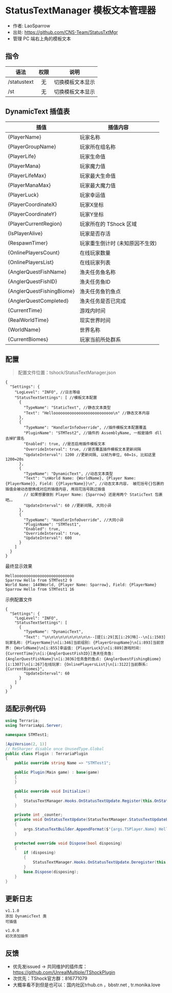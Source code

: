 # StatusTextManager 模板文本管理器
- 作者: LaoSparrow
- 出处: https://github.com/CNS-Team/StatusTxtMgr
- 管理 PC 端右上角的模板文本


## 指令

| 语法          | 权限 |    说明    |
|-------------|:--:|:--------:|
| /statustext | 无  | 切换模板文本显示 |
| /st         | 无  | 切换模板文本显示 |

## DynamicText 插值表

| 插值                        | 插值内容              |
|---------------------------|-------------------|
| {PlayerName}              | 玩家名称              |
| {PlayerGroupName}         | 玩家所在组名称           |
| {PlayerLife}              | 玩家生命值             |
| {PlayerMana}              | 玩家魔力值             |
| {PlayerLifeMax}           | 玩家最大生命值           |
| {PlayerManaMax}           | 玩家最大魔力值           |
| {PlayerLuck}              | 玩家幸运值             |
| {PlayerCoordinateX}       | 玩家X坐标             |
| {PlayerCoordinateY}       | 玩家Y坐标             |
| {PlayerCurrentRegion}     | 玩家所在的 TShock 区域   |
| {IsPlayerAlive}           | 玩家是否存活            |
| {RespawnTimer}            | 玩家重生倒计时 (未知原因不生效) |
| {OnlinePlayersCount}      | 在线玩家数量            |
| {OnlinePlayersList}       | 在线玩家列表            |
| {AnglerQuestFishName}     | 渔夫任务鱼名称           |
| {AnglerQuestFishID}       | 渔夫任务鱼ID           |
| {AnglerQuestFishingBiome} | 渔夫任务鱼钓鱼点          |
| {AnglerQuestCompleted}    | 渔夫任务是否已完成         |
| {CurrentTime}             | 游戏内时间             |
| {RealWorldTime}           | 现实世界时间            |
| {WorldName}               | 世界名称              |
| {CurrentBiomes}           | 玩家当前所处群系          |

## 配置
> 配置文件位置：tshock/StatusTextManager.json
```json5
{
  "Settings": {
    "LogLevel": "INFO", //日志等级
    "StatusTextSettings": [ //模板文本配置
      {
        "TypeName": "StaticText", //静态文本类型
        "Text": "Helloooooooooooooooooooooooooo\n" //静态文本内容
      },
      {
        "TypeName": "HandlerInfoOverride", //插件模板文本配置覆盖
        "PluginName": "STMTest2", //插件的 AssemblyName, 一般是插件 dll 去掉扩展名
        "Enabled": true, //是否启用插件模板文本
        "OverrideInterval": true, //是否覆盖插件模板文本更新间隔
        "UpdateInterval": 1200 //更新间隔, 以帧为单位, 60=1s, 比如这里 1200=20s 
      },
      {
        "TypeName": "DynamicText", //动态文本类型
        "Text": "\nWorld Name: {WorldName}, {Player Name: {PlayerName}}, Field: {{PlayerName}}\n", //动态文本内容， 被花括号{}包裹的插值会被动态替换成对应的插值内容, 用双花括号跳过插值
        // 如果想要做到 Player Name: {Sparrow} 还是用两个 StaticText 包裹吧。。
        "UpdateInterval": 60 //更新间隔, 大同小异
      },
      {
        "TypeName": "HandlerInfoOverride", //大同小异
        "PluginName": "STMTest1",
        "Enabled": true,
        "OverrideInterval": true,
        "UpdateInterval": 600
      }
    ]
  }
}
```
最终显示效果
```
Helloooooooooooooooooooooooooo
Sparrow Hello from STMTest2 9
World Name: 1449World, {Player Name: Sparrow}, Field: {PlayerName}
Sparrow Hello from STMTest1 16
```
示例配置文件
```json5
{
  "Settings": {
    "LogLevel": "INFO",
    "StatusTextSettings": [
      {
        "TypeName": "DynamicText",
        "Text": "\n\n\n\n\n\n\n\n\n\n--[提[i:29]瓦[i:29]特]--\n[i:1503]玩家名称: {PlayerName}\n[i:346]当前组别: {PlayerGroupName}\n[i:893]当前世界: {WorldName}\n[i:855]幸运值: {PlayerLuck}\n[i:889]游戏时间: {CurrentTime}\n[i:{AnglerQuestFishID}]渔夫任务鱼: {AnglerQuestFishName}\n[i:3036]任务鱼钓鱼点: {AnglerQuestFishingBiome}[i:1307]\n[i:267]在线玩家: {OnlinePlayersList}\n[i:3122]当前群系: {CurrentBiomes}",
        "UpdateInterval": 60
      }
    ]
  }
}

```

## 适配示例代码

```csharp
using Terraria;
using TerrariaApi.Server;

namespace STMTest1;

[ApiVersion(2, 1)]
// ReSharper disable once UnusedType.Global
public class Plugin : TerrariaPlugin
{
    public override string Name => "STMTest1";

    public Plugin(Main game) : base(game)
    {
    }

    public override void Initialize()
    {
        StatusTextManager.Hooks.OnStatusTextUpdate.Register(this.OnStatusTextUpdate, 60);
    }

    private int _counter;
    private void OnStatusTextUpdate(StatusTextManager.StatusTextUpdateEventArgs args)
    {
        args.StatusTextBuilder.AppendFormat($"{args.TSPlayer.Name} Hello from STMTest1 {this._counter++}");
    }

    protected override void Dispose(bool disposing)
    {
        if (disposing)
        {
            StatusTextManager.Hooks.OnStatusTextUpdate.Deregister(this.OnStatusTextUpdate);
        }
        base.Dispose(disposing);
    }
}
```

## 更新日志

```
v1.1.0
添加 DynamicText 类
可插值

v1.0.0
初次添加插件
```

## 反馈
- 优先发issued -> 共同维护的插件库：https://github.com/UnrealMultiple/TShockPlugin
- 次优先：TShock官方群：816771079
- 大概率看不到但是也可以：国内社区trhub.cn ，bbstr.net , tr.monika.love
